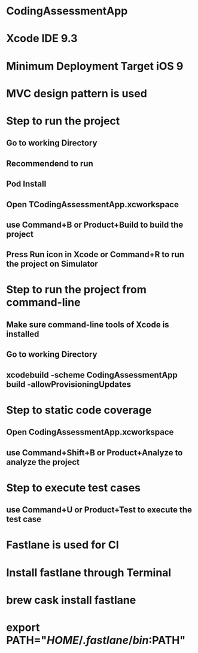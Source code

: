 # CodingAssessmentApp
# Xcode IDE 9.3
# Minimum Deployment Target iOS 9
# MVC design pattern is used

# Step to run the project
## Go to working Directory
## Recommendend to run
## Pod Install
## Open TCodingAssessmentApp.xcworkspace
## use Command+B or Product+Build to build the project
## Press Run icon in Xcode or Command+R to run the project on Simulator

# Step to run the project from command-line
## Make sure command-line tools of Xcode is installed 
## Go to working Directory
## xcodebuild -scheme CodingAssessmentApp build -allowProvisioningUpdates


# Step to static code coverage 
## Open CodingAssessmentApp.xcworkspace
## use Command+Shift+B or Product+Analyze to analyze the project


# Step to execute test cases
## use Command+U or Product+Test to execute the test case

# Fastlane is used for CI
# Install fastlane through Terminal
# brew cask install fastlane
# export PATH="$HOME/.fastlane/bin:$PATH"



